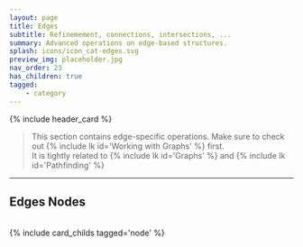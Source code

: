 ```yaml
---
layout: page
title: Edges
subtitle: Refinemement, connections, intersections, ...
summary: Advanced operations on edge-based structures.
splash: icons/icon_cat-edges.svg
preview_img: placeholder.jpg
nav_order: 23
has_children: true
tagged:
    - category
---
```


{% include header_card %}

> This section contains edge-specific operations. Make sure to check out {% include lk id='Working with Graphs' %} first.  
> It is tightly related to {% include lk id='Graphs' %} and {% include lk id='Pathfinding' %}

---
## Edges Nodes
<br>
{% include card_childs tagged='node' %}